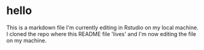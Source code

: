 # hello

This is a markdown file I'm currently editing in Rstudio on my local machine. I cloned the repo
where this README file 'lives' and I'm now editing the file on my machine. 